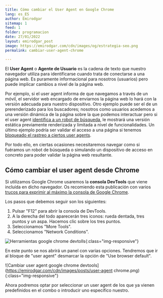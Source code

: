 ```yaml
---
title: Cómo cambiar el User Agent en Google Chrome
lang: es_ES
author: Emirodgar
sitemap: 1
feed: 1
folder: programacion
date: 27/01/2022
layout: emirodgar_post
image: https://emirodgar.com/cdn/images/og/estrategia-seo.png
permalink: cambiar-user-agent-chrome

---
```


El **User Agent** o **Agente de Usuario** es la cadena de texto que nuestro navegador utiliza para identificarse cuando trata de conectarse a una página web. Es puramente informacional para nosotros (usuarios) pero puede implicar cambios a nivel de la página web.

Por ejemplo, si el user agent informa de que navegamos a través de un móvil, el servidor web encargado de enviarnos la página web lo hará con la versión adecuada para nuestro dispositivo. Otro ejemplo puede ser el de un prerenderizado para los buscadores; nosotros como usuarios acedemos a una versión dinámica de la página sobre la que podemos interactuar pero si el user agent [identifica a un robot de búsqueda](https://emirodgar.com/detectar-googlebot), le mostrará una versión estática previamente renderizada y limitada a nivel de funcionalidades. Un último ejemplo podría ser validar el acceso a una página si tenemos [bloqueado el rastreo a ciertos user agents](https://emirodgar.com/listado-robots-bloquear). 

Por todo ello, en ciertas ocasiones necesitaremos navegar como si fuéramos un robot de búsqueda o simulando un dispositivo de acceso en concreto para poder validar la página web resultante.

## Cómo cambiar el user agent desde Chrome

Si utilizamos Google Chrome usaremos la **consola DevTools** que viene incluída en dicho navegador. Os recomiendo esta publicación con varios [trucos para exprimir al máximo la consola de Google Chrome](https://emirodgar.com/consola-devtools-chrome).

Los pasos que debemos seguir son los siguientes:

1. Pulsar "F12" para abrir la consola de DevTools.
2. A la derecha del todo aparecerán tres iconos: rueda dentada, tres puntos y un aspa. Hacemos clic sobre los tres puntos.
3. Seleccionamos "More Tools".
4. Seleccionamos "Network Conditions".

![Herramientas google chrome devtolls](https://emirodgar.com/cdn/images/posts/devtools-network.png){:class="img-responsive"}

En este punto se nos abrirá un panel con varias opciones. Tendremos que ir al bloque de "user agent" desmarcar la opción de "Use browser default". 

![Cambiar user agent google chrome devtools](https://emirodgar.com/cdn/images/posts/user-agent chrome.png){:class="img-responsive"}

Ahora podremos optar por seleccionar un user agent de los que ya vienen predefinidos en el combo o introducir uno específico nuestro.

<!--stackedit_data:
eyJoaXN0b3J5IjpbLTEyNjQzNDcyMzEsOTA4ODgwMzEzLC0zMT
gwNDY4MCwyMDEwMTU2ODEsNzUwMzQzOTg5LC0xMTQyNTAwOTU4
LC0xMDgwOTU4NTQxLC0xNDY1NzMxOTAxXX0=
-->